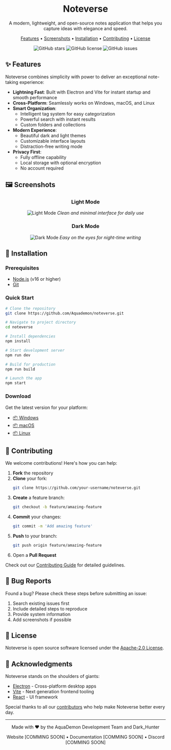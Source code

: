 <div align="center">

# Noteverse

A modern, lightweight, and open-source notes application that helps you capture ideas with elegance and speed.

[Features](#features) • [Screenshots](#screenshots) • [Installation](#installation) • [Contributing](#contributing) • [License](#license)

![GitHub stars](https://img.shields.io/github/stars/Aquademon/noteverse?style=social)
![GitHub license](https://img.shields.io/github/license/Aquademon/noteverse)
![GitHub issues](https://img.shields.io/github/issues/Aquademon/noteverse)

</div>

## ✨ Features

Noteverse combines simplicity with power to deliver an exceptional note-taking experience:

- **Lightning Fast**: Built with Electron and Vite for instant startup and smooth performance
- **Cross-Platform**: Seamlessly works on Windows, macOS, and Linux
- **Smart Organization**:
  - Intelligent tag system for easy categorization
  - Powerful search with instant results
  - Custom folders and collections
- **Modern Experience**:
  - Beautiful dark and light themes
  - Customizable interface layouts
  - Distraction-free writing mode
- **Privacy First**:
  - Fully offline capability
  - Local storage with optional encryption
  - No account required

## 🖼️ Screenshots

<div align="center">

### Light Mode

![Light Mode](https://i.imgur.com/3ixeVsn.png)
_Clean and minimal interface for daily use_

### Dark Mode

![Dark Mode](https://i.imgur.com/eYGqjIw.png)
_Easy on the eyes for night-time writing_

</div>

## 🚀 Installation

### Prerequisites

- [Node.js](https://nodejs.org/) (v16 or higher)
- [Git](https://git-scm.com/)

### Quick Start

```bash
# Clone the repository
git clone https://github.com/Aquademon/noteverse.git

# Navigate to project directory
cd noteverse

# Install dependencies
npm install

# Start development server
npm run dev

# Build for production
npm run build

# Launch the app
npm start
```

### Download

Get the latest version for your platform:

- [📦 Windows](https://github.com/Aquademon/noteverse/)
- [📦 macOS](https://github.com/Aquademon/noteverse/)
- [📦 Linux](https://github.com/Aquademon/noteverse/)

## 🧩 Contributing

We welcome contributions! Here's how you can help:

1. **Fork** the repository
2. **Clone** your fork:
   ```bash
   git clone https://github.com/your-username/noteverse.git
   ```
3. **Create** a feature branch:
   ```bash
   git checkout -b feature/amazing-feature
   ```
4. **Commit** your changes:
   ```bash
   git commit -m 'Add amazing feature'
   ```
5. **Push** to your branch:
   ```bash
   git push origin feature/amazing-feature
   ```
6. Open a **Pull Request**

Check out our [Contributing Guide](CONTRIBUTING.md) for detailed guidelines.

## 🐛 Bug Reports

Found a bug? Please check these steps before submitting an issue:

1. Search existing issues first
2. Include detailed steps to reproduce
3. Provide system information
4. Add screenshots if possible

## 📄 License

Noteverse is open source software licensed under the [Apache-2.0 License](LICENSE).

## 🙌 Acknowledgments

Noteverse stands on the shoulders of giants:

- [Electron](https://www.electronjs.org/) - Cross-platform desktop apps
- [Vite](https://vitejs.dev/) - Next generation frontend tooling
- [React](https://reactjs.org/) - UI framework

Special thanks to all our [contributors](https://github.com/Aquademon/noteverse/graphs/contributors) who help make Noteverse better every day.

---

<div align="center">
Made with ❤️ by the AquaDemon Development Team and Dark_Hunter

Website [COMMING SOON] • Documentation [COMMING SOON] • Discord [COMMING SOON]

</div>
